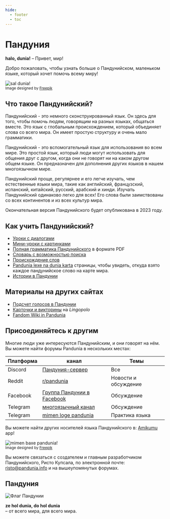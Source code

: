 ```yaml
---
hide:
  - footer
  - toc
---
```


# Пандуния

**halo, dunia!**
– Привет, мир!

Добро пожаловать, чтобы узнать больше о Пандунийском,
маленьком языке, который хочет помочь всему миру!

![](http://www.pandunia.info/grafe/halo_dunia.png "sal dunia!")  
<small>Image designed by [Freepik](http://www.freepik.com)</small>

## Что такое Пандунийский?

Пандунийский - это немного сконструированный язык.
Он здесь для того, чтобы помочь людям, говорящим на разных языках, общаться вместе.
Это язык с глобальным происхождением, который объединяет слова со всего мира.
Он имеет простую структуру и очень мало грамматики.

Пандунийский - это вспомогательный язык для использования во всем мире.
Это простой язык, который люди могут использовать для общения друг с другом,
когда они не говорят ни на каком другом общем языке.
Он предназначен для дополнения других языков в нашем многоязычном мире.

Пандунийский проще, регулярнее и его легче изучать, чем естественные языки мира,
такие как английский, французский, испанский, китайский, русский, арабский и хинди.
Изучать Пандунийский одинаково легко для всех!
Его слова были заимствованы со всех континентов и из всех культур мира.

Окончательная версия Пандунийского будет опубликована в 2023 году.

## Как учить Пандунийский?

- [Уроки с диалогами](K-kurse.md)
- [Мини-уроки с картинками](http://www.pandunia.info/pandunia/mini_xula.html)
- [Полная грамматика Пандунийского](pan.pdf) в формате PDF
- [Словарь с возможностью поиска](../lexia/index.html?d=rus)
- [Происхождение слов](leksaslia.md)
- [Pandunia lexe na dunia karta](http://www.pandunia.info/lexekarta/index.html)
  страницы, чтобы увидеть, откуда взято каждое пандунийское слово на карте мира.
- [Истории в Пандунии](https://www.pandunia.info/kitabe)

<!--
- [Основы Пандунийского](B02_nutshell.md) (только одна короткая страница!)
- [Разговорник](B03_baze_jumla.md)
-->

## Материалы на других сайтах

- [Подсчет голосов в Пандунии](https://www.languagesandnumbers.com/how-to-count-in-pandunia/en/pandunia/)
- [Карточки и викторины](https://lingopolo.org/pandunia/) на _Lingopolo_
- [Fandom Wiki in Pandunia](https://pandunia.fandom.com/)

<!--
## Статьи

- [Пандунийский - новый мировой язык](I01_ration.md)
- [О семантике Пандунийского](L02_sema.md)
- [Адаптация международных слов к Пандунийскому](L02_lexe_modifikation.md)
- [Упоминания о Пандунийском в других публикациях](makal_tema_pandunia.md)
- [Почему мне нравится Пандунийский?](http://www.pandunia.info/makal/Why_do_I_like_Pandunia.pdf) - мнения учащихся
-->

## Присоединяйтесь к другим

Многие люди уже интересуются Пандунийским, и они говорят на нём.
Вы можете найти форумы Pandunia в нескольких местах:

| Платформа| канал   | Темы    |
|----------|---------|---------|
| Discord  | [Пандуния-сервер](https://discord.gg/jf5GHcHXKk) | Все |
| Reddit   | [r/pandunia](https://www.reddit.com/r/pandunia/) | Новости и обсуждение |
| Facebook | [Группа Пандунии в Facebook](http://www.facebook.com/groups/pandunia) | Обсуждение |
| Telegram | [многоязычный канал](https://t.me/pandunia_grupe) | Обсуждение |
| Telegram | [mimen loge pandunia](https://t.me/joinchat/AAAAAENlKqzlMtGkrmf5rg) | Практика языка |

Вы можете найти других носителей языка Пандунийского в: [Amikumu](https://amikumu.com/) app!

<!--
Пожалуйста, помогите [перевести этот сайт](trabasha_neteloka.md)!
-->

![](http://www.pandunia.info/grafe/mome_loga_pandunia.png "mimen baxe pandunia!")  
<small>Image designed by [Freepik](http://www.freepik.com)</small>

Вы можете связаться с создателем и главным разработчиком Пандунийского, Ристо Купсала, по электронной почте:
[risto@pandunia.info](mailto:risto@pandunia.info) и на вышеупомянутых форумах.

## Пандуния

![](http://www.pandunia.info/grafe/bandera.png "Флаг Пандунии")

**ze hol dunia, do hol dunia**  
– от всего мира, для всего мира.
